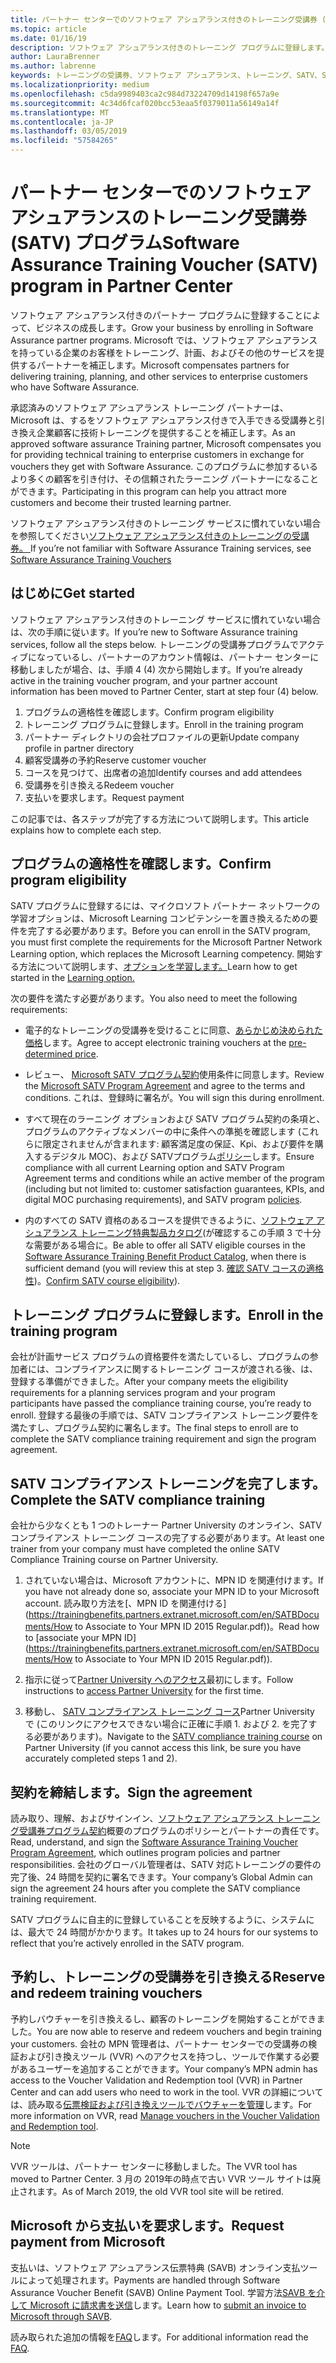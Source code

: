 ```yaml
---
title: パートナー センターでのソフトウェア アシュアランス付きのトレーニング受講券 (SATV) プログラム |パートナー センター
ms.topic: article
ms.date: 01/16/19
description: ソフトウェア アシュアランス付きのトレーニング プログラムに登録します。
author: LauraBrenner
ms.author: labrenne
keywords: トレーニングの受講券、ソフトウェア アシュアランス、トレーニング、SATV、SATV に登録します。
ms.localizationpriority: medium
ms.openlocfilehash: c5da9989403ca2c984d73224709d14198f657a9e
ms.sourcegitcommit: 4c34d6fcaf020bcc53eaa5f0379011a56149a14f
ms.translationtype: MT
ms.contentlocale: ja-JP
ms.lasthandoff: 03/05/2019
ms.locfileid: "57584265"
---
```

# <a name="software-assurance-training-voucher-satv-program-in-partner-center"></a><span data-ttu-id="408d1-104">パートナー センターでのソフトウェア アシュアランスのトレーニング受講券 (SATV) プログラム</span><span class="sxs-lookup"><span data-stu-id="408d1-104">Software Assurance Training Voucher (SATV) program in Partner Center</span></span>

<span data-ttu-id="408d1-105">ソフトウェア アシュアランス付きのパートナー プログラムに登録することによって、ビジネスの成長します。</span><span class="sxs-lookup"><span data-stu-id="408d1-105">Grow your business by enrolling in Software Assurance partner programs.</span></span> <span data-ttu-id="408d1-106">Microsoft では、ソフトウェア アシュアランスを持っている企業のお客様をトレーニング、計画、およびその他のサービスを提供するパートナーを補正します。</span><span class="sxs-lookup"><span data-stu-id="408d1-106">Microsoft compensates partners for delivering training, planning, and other services to enterprise customers who have Software Assurance.</span></span> 

<span data-ttu-id="408d1-107">承認済みのソフトウェア アシュアランス トレーニング パートナーは、Microsoft は、するをソフトウェア アシュアランス付きで入手できる受講券と引き換え企業顧客に技術トレーニングを提供することを補正します。</span><span class="sxs-lookup"><span data-stu-id="408d1-107">As an approved software assurance Training partner, Microsoft compensates you for providing technical training to enterprise customers in exchange for vouchers they get with Software Assurance.</span></span> <span data-ttu-id="408d1-108">このプログラムに参加するいるより多くの顧客を引き付け、その信頼されたラーニング パートナーになることができます。</span><span class="sxs-lookup"><span data-stu-id="408d1-108">Participating in this program can help you attract more customers and become their trusted learning partner.</span></span>

<span data-ttu-id="408d1-109">ソフトウェア アシュアランス付きのトレーニング サービスに慣れていない場合を参照してください[ソフトウェア アシュアランス付きのトレーニングの受講券。 ](https://trainingbenefits.partners.extranet.microsoft.com/en/SATV/Pages/default.aspx)</span><span class="sxs-lookup"><span data-stu-id="408d1-109">If you’re not familiar with Software Assurance Training services, see [Software Assurance Training Vouchers ](https://trainingbenefits.partners.extranet.microsoft.com/en/SATV/Pages/default.aspx)</span></span>

## <a name="get-started"></a><span data-ttu-id="408d1-110">はじめに</span><span class="sxs-lookup"><span data-stu-id="408d1-110">Get started</span></span>

<span data-ttu-id="408d1-111">ソフトウェア アシュアランス付きのトレーニング サービスに慣れていない場合は、次の手順に従います。</span><span class="sxs-lookup"><span data-stu-id="408d1-111">If you’re new to Software Assurance training services, follow all the steps below.</span></span> <span data-ttu-id="408d1-112">トレーニングの受講券プログラムでアクティブになっているし、パートナーのアカウント情報は、パートナー センターに移動しましたが場合、は、手順 4 (4) 次から開始します。</span><span class="sxs-lookup"><span data-stu-id="408d1-112">If you’re already active in the training voucher program, and your partner account information has been moved to Partner Center, start at step four (4) below.</span></span> 

1. <span data-ttu-id="408d1-113">プログラムの適格性を確認します。</span><span class="sxs-lookup"><span data-stu-id="408d1-113">Confirm program eligibility</span></span>
2. <span data-ttu-id="408d1-114">トレーニング プログラムに登録します。</span><span class="sxs-lookup"><span data-stu-id="408d1-114">Enroll in the training program</span></span>
3. <span data-ttu-id="408d1-115">パートナー ディレクトリの会社プロファイルの更新</span><span class="sxs-lookup"><span data-stu-id="408d1-115">Update company profile in partner directory</span></span>
4. <span data-ttu-id="408d1-116">顧客受講券の予約</span><span class="sxs-lookup"><span data-stu-id="408d1-116">Reserve customer voucher</span></span>
5. <span data-ttu-id="408d1-117">コースを見つけて、出席者の追加</span><span class="sxs-lookup"><span data-stu-id="408d1-117">Identify courses and add attendees</span></span>
6. <span data-ttu-id="408d1-118">受講券を引き換える</span><span class="sxs-lookup"><span data-stu-id="408d1-118">Redeem voucher</span></span>
7. <span data-ttu-id="408d1-119">支払いを要求します。</span><span class="sxs-lookup"><span data-stu-id="408d1-119">Request payment</span></span>

<span data-ttu-id="408d1-120">この記事では、各ステップが完了する方法について説明します。</span><span class="sxs-lookup"><span data-stu-id="408d1-120">This article explains how to complete each step.</span></span>

## <a name="confirm-program-eligibility"></a><span data-ttu-id="408d1-121">プログラムの適格性を確認します。</span><span class="sxs-lookup"><span data-stu-id="408d1-121">Confirm program eligibility</span></span>

<span data-ttu-id="408d1-122">SATV プログラムに登録するには、マイクロソフト パートナー ネットワークの学習オプションは、Microsoft Learning コンピテンシーを置き換えるための要件を完了する必要があります。</span><span class="sxs-lookup"><span data-stu-id="408d1-122">Before you can enroll in the SATV program, you must first complete the requirements for the Microsoft Partner Network Learning option, which replaces the Microsoft Learning competency.</span></span> <span data-ttu-id="408d1-123">開始する方法について説明します、[オプションを学習します。](https://partner.microsoft.com/en-US/marketing/details/learning-option-enrollment#/)</span><span class="sxs-lookup"><span data-stu-id="408d1-123">Learn how to get started in the [Learning option.](https://partner.microsoft.com/en-US/marketing/details/learning-option-enrollment#/)</span></span>

<span data-ttu-id="408d1-124">次の要件を満たす必要があります。</span><span class="sxs-lookup"><span data-stu-id="408d1-124">You also need to meet the following requirements:</span></span>

- <span data-ttu-id="408d1-125">電子的なトレーニングの受講券を受けることに同意、[あらかじめ決められた価格](https://partner.microsoft.com/en-US/membership/satv-voucher-pricing)します。</span><span class="sxs-lookup"><span data-stu-id="408d1-125">Agree to accept electronic training vouchers at the [pre-determined price](https://partner.microsoft.com/en-US/membership/satv-voucher-pricing).</span></span>

- <span data-ttu-id="408d1-126">レビュー、 [Microsoft SATV プログラム契約](https://aka.ms/satv_legal_agreement)使用条件に同意します。</span><span class="sxs-lookup"><span data-stu-id="408d1-126">Review the [Microsoft SATV Program Agreement](https://aka.ms/satv_legal_agreement) and agree to the terms and conditions.</span></span> <span data-ttu-id="408d1-127">これは、登録時に署名が。</span><span class="sxs-lookup"><span data-stu-id="408d1-127">You will sign this during enrollment.</span></span> 

- <span data-ttu-id="408d1-128">すべて現在のラーニング オプションおよび SATV プログラム契約の条項と、プログラムのアクティブなメンバーの中に条件への準拠を確認します (これらに限定されませんが含まれます: 顧客満足度の保証、Kpi、および要件を購入するデジタル MOC)、および SATVプログラム[ポリシー](https://trainingbenefits.partners.extranet.microsoft.com/en/SATV/Pages/ProgramPolicies.aspx)します。</span><span class="sxs-lookup"><span data-stu-id="408d1-128">Ensure compliance with all current Learning option and SATV Program Agreement terms and conditions while an active member of the program (including but not limited to: customer satisfaction guarantees, KPIs, and digital MOC purchasing requirements), and SATV program [policies](https://trainingbenefits.partners.extranet.microsoft.com/en/SATV/Pages/ProgramPolicies.aspx).</span></span>

- <span data-ttu-id="408d1-129">内のすべての SATV 資格のあるコースを提供できるように、[ソフトウェア アシュアランス トレーニング特典製品カタログ](https://aka.ms/SATV_catalog)(が確認するこの手順 3 で十分な需要がある場合に。</span><span class="sxs-lookup"><span data-stu-id="408d1-129">Be able to offer all SATV eligible courses in the [Software Assurance Training Benefit Product Catalog](https://aka.ms/SATV_catalog), when there is sufficient demand (you will review this at step 3.</span></span> <span data-ttu-id="408d1-130">[確認 SATV コースの適格性](https://trainingbenefits.partners.extranet.microsoft.com/en/SATV/Pages/ConfirmEligibility.aspx))。</span><span class="sxs-lookup"><span data-stu-id="408d1-130">[Confirm SATV course eligibility](https://trainingbenefits.partners.extranet.microsoft.com/en/SATV/Pages/ConfirmEligibility.aspx)).</span></span>

## <a name="enroll-in-the-training-program"></a><span data-ttu-id="408d1-131">トレーニング プログラムに登録します。</span><span class="sxs-lookup"><span data-stu-id="408d1-131">Enroll in the training program</span></span>

<span data-ttu-id="408d1-132">会社が計画サービス プログラムの資格要件を満たしているし、プログラムの参加者には、コンプライアンスに関するトレーニング コースが渡される後、は、登録する準備ができました。</span><span class="sxs-lookup"><span data-stu-id="408d1-132">After your company meets the eligibility requirements for a planning services program and your program participants have passed the compliance training course, you’re ready to enroll.</span></span> <span data-ttu-id="408d1-133">登録する最後の手順では、SATV コンプライアンス トレーニング要件を満たすし、プログラム契約に署名します。</span><span class="sxs-lookup"><span data-stu-id="408d1-133">The final steps to enroll are to complete the SATV compliance training requirement and sign the program agreement.</span></span>  

## <a name="complete-the-satv-compliance-training"></a><span data-ttu-id="408d1-134">SATV コンプライアンス トレーニングを完了します。</span><span class="sxs-lookup"><span data-stu-id="408d1-134">Complete the SATV compliance training</span></span>

<span data-ttu-id="408d1-135">会社から少なくとも 1 つのトレーナー Partner University のオンライン、SATV コンプライアンス トレーニング コースの完了する必要があります。</span><span class="sxs-lookup"><span data-stu-id="408d1-135">At least one trainer from your company must have completed the online SATV Compliance Training course on Partner University.</span></span>
 
1. <span data-ttu-id="408d1-136">されていない場合は、Microsoft アカウントに、MPN ID を関連付けます。</span><span class="sxs-lookup"><span data-stu-id="408d1-136">If you have not already done so, associate your MPN ID to your Microsoft account.</span></span> <span data-ttu-id="408d1-137">読み取り方法を[、MPN ID を関連付ける](https://trainingbenefits.partners.extranet.microsoft.com/en/SATBDocuments/How to Associate to Your MPN ID 2015 Regular.pdf))。</span><span class="sxs-lookup"><span data-stu-id="408d1-137">Read how to [associate your MPN ID](https://trainingbenefits.partners.extranet.microsoft.com/en/SATBDocuments/How to Associate to Your MPN ID 2015 Regular.pdf)).</span></span>

2. <span data-ttu-id="408d1-138">指示に従って[Partner University へのアクセス](https://trainingbenefits.partners.extranet.microsoft.com/en/SATBDocuments/Partner_University_on-boarding.pdf)最初にします。</span><span class="sxs-lookup"><span data-stu-id="408d1-138">Follow instructions to [access Partner University](https://trainingbenefits.partners.extranet.microsoft.com/en/SATBDocuments/Partner_University_on-boarding.pdf) for the first time.</span></span>

3. <span data-ttu-id="408d1-139">移動し、 [SATV コンプライアンス トレーニング コース](https://partneruniversity.microsoft.com/?whr=uri:MicrosoftAccount&courseId=14461&scoId=dXsXmk7lB_2704778676)Partner University で (このリンクにアクセスできない場合に正確に手順 1. および 2. を完了する必要があります)。</span><span class="sxs-lookup"><span data-stu-id="408d1-139">Navigate to the [SATV compliance training course](https://partneruniversity.microsoft.com/?whr=uri:MicrosoftAccount&courseId=14461&scoId=dXsXmk7lB_2704778676) on Partner University (if you cannot access this link, be sure you have accurately completed steps 1 and 2).</span></span>  

## <a name="sign-the-agreement"></a><span data-ttu-id="408d1-140">契約を締結します。</span><span class="sxs-lookup"><span data-stu-id="408d1-140">Sign the agreement</span></span>

<span data-ttu-id="408d1-141">読み取り、理解、およびサインイン、[ソフトウェア アシュアランス トレーニング受講券プログラム契約](https://partners.microsoft.com/partnerprogram/Satv.aspx)概要のプログラムのポリシーとパートナーの責任です。</span><span class="sxs-lookup"><span data-stu-id="408d1-141">Read, understand, and sign the [Software Assurance Training Voucher Program Agreement](https://partners.microsoft.com/partnerprogram/Satv.aspx), which outlines program policies and partner responsibilities.</span></span> <span data-ttu-id="408d1-142">会社のグローバル管理者は、SATV 対応トレーニングの要件の完了後、24 時間を契約に署名できます。</span><span class="sxs-lookup"><span data-stu-id="408d1-142">Your company’s Global Admin can sign the agreement 24 hours after you complete the SATV compliance training requirement.</span></span>

<span data-ttu-id="408d1-143">SATV プログラムに自主的に登録していることを反映するように、システムには、最大で 24 時間がかかります。</span><span class="sxs-lookup"><span data-stu-id="408d1-143">It takes up to 24 hours for our systems to reflect that you’re actively enrolled in the SATV program.</span></span> 

## <a name="reserve-and-redeem-training-vouchers"></a><span data-ttu-id="408d1-144">予約し、トレーニングの受講券を引き換える</span><span class="sxs-lookup"><span data-stu-id="408d1-144">Reserve and redeem training vouchers</span></span>

<span data-ttu-id="408d1-145">予約しバウチャーを引き換えるし、顧客のトレーニングを開始することができました。</span><span class="sxs-lookup"><span data-stu-id="408d1-145">You are now able to reserve and redeem vouchers and begin training your customers.</span></span> <span data-ttu-id="408d1-146">会社の MPN 管理者は、パートナー センターでの受講券の検証および引き換えツール (VVR) へのアクセスを持つし、ツールで作業する必要があるユーザーを追加することができます。</span><span class="sxs-lookup"><span data-stu-id="408d1-146">Your company’s MPN admin has access to the Voucher Validation and Redemption tool (VVR) in Partner Center and can add users who need to work in the tool.</span></span> <span data-ttu-id="408d1-147">VVR の詳細については、読み取る[伝票検証および引き換えツールでバウチャーを管理](voucher-validation-tool.md)します。</span><span class="sxs-lookup"><span data-stu-id="408d1-147">For more information on VVR, read [Manage vouchers in the Voucher Validation and Redemption tool](voucher-validation-tool.md).</span></span>

>[!Note]
><span data-ttu-id="408d1-148">VVR ツールは、パートナー センターに移動しました。</span><span class="sxs-lookup"><span data-stu-id="408d1-148">The VVR tool has moved to Partner Center.</span></span> <span data-ttu-id="408d1-149">3 月の 2019年の時点で古い VVR ツール サイトは廃止されます。</span><span class="sxs-lookup"><span data-stu-id="408d1-149">As of March 2019, the old VVR tool site will be retired.</span></span>

## <a name="request-payment-from-microsoft"></a><span data-ttu-id="408d1-150">Microsoft から支払いを要求します。</span><span class="sxs-lookup"><span data-stu-id="408d1-150">Request payment from Microsoft</span></span>

<span data-ttu-id="408d1-151">支払いは、ソフトウェア アシュアランス伝票特典 (SAVB) オンライン支払ツールによって処理されます。</span><span class="sxs-lookup"><span data-stu-id="408d1-151">Payments are handled through Software Assurance Voucher Benefit (SAVB) Online Payment Tool.</span></span>  <span data-ttu-id="408d1-152">学習方法[SAVB を介して Microsoft に請求書を送信](https://trainingbenefits.partners.extranet.microsoft.com/en/SATV/Pages/GetPaid.aspx)します。</span><span class="sxs-lookup"><span data-stu-id="408d1-152">Learn how to [submit an invoice to Microsoft through SAVB](https://trainingbenefits.partners.extranet.microsoft.com/en/SATV/Pages/GetPaid.aspx).</span></span>

<span data-ttu-id="408d1-153">読み取られた追加の情報を[FAQ](vvr-faq.md)します。</span><span class="sxs-lookup"><span data-stu-id="408d1-153">For additional information read the [FAQ](vvr-faq.md).</span></span>